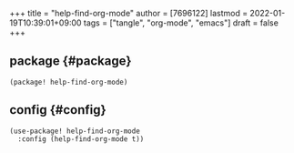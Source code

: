 +++
title = "help-find-org-mode"
author = [7696122]
lastmod = 2022-01-19T10:39:01+09:00
tags = ["tangle", "org-mode", "emacs"]
draft = false
+++

## package {#package}

```elisp
(package! help-find-org-mode)
```


## config {#config}

```elisp
(use-package! help-find-org-mode
  :config (help-find-org-mode t))
```
